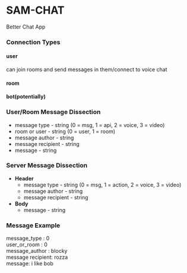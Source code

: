 # SAM-CHAT
Better Chat App

### Connection Types
#### user
can join rooms and send messages in them/connect to voice chat
#### room

#### bot(potentially)

### User/Room Message Dissection
 - message type - string (0 = msg, 1 = api, 2 = voice, 3 = video)
 - room or user - string (0 = user, 1 = room)
 - message author - string
 - message recipient - string
 - message - string

### Server Message Dissection
 - **Header**
   - message type - string (0 = msg, 1 = action, 2 = voice, 3 = video)
   - message author - string
   - message recipient - string
 - **Body**
   - message - string
 
### Message Example
message_type : 0\
user_or_room : 0\
message_author : blocky\
message recipient: rozza\
message: i like bob

 
